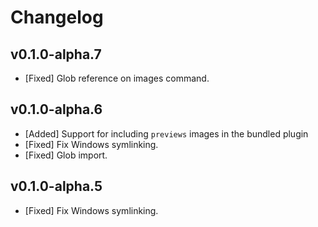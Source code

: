 # Changelog

<!--
Prefix your message with one of the following:

- [Added] for new features.
- [Changed] for changes in existing functionality.
- [Deprecated] for soon-to-be removed features.
- [Removed] for now removed features.
- [Fixed] for any bug fixes.
- [Security] in case of vulnerabilities.
-->

## v0.1.0-alpha.7

- [Fixed] Glob reference on images command.

## v0.1.0-alpha.6

- [Added] Support for including `previews` images in the bundled plugin
- [Fixed] Fix Windows symlinking.
- [Fixed] Glob import.

## v0.1.0-alpha.5

- [Fixed] Fix Windows symlinking.
